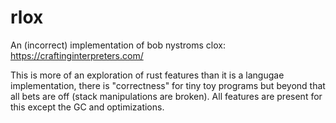 # rlox
An (incorrect) implementation of bob nystroms clox: https://craftinginterpreters.com/

This is more of an exploration of rust features than it is a langugae implementation, there is "correctness" for tiny toy programs but beyond 
that all bets are off (stack manipulations are broken).
All features are present for this except the GC and optimizations.
